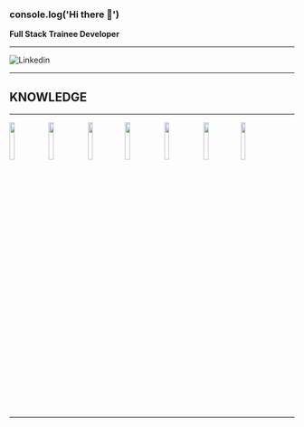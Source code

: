 ### console.log('Hi there 👋')

**Full Stack Trainee Developer**
_______
![Linkedin](https://www.linkedin.com/in/nicol%C3%A1s-mauber-a996121b9/)
_______

## **KNOWLEDGE**
_______
<img src="https://upload.wikimedia.org/wikipedia/commons/thumb/4/47/React.svg/1200px-React.svg.png" width="13%"></img>
<img src="https://upload.wikimedia.org/wikipedia/commons/thumb/9/99/Unofficial_JavaScript_logo_2.svg/1200px-Unofficial_JavaScript_logo_2.svg.png" width="13%"></img>
<img src="https://www.fixedbuffer.com/wp-content/uploads/2019/06/reflexion.png" width="13%"></img><img src="https://upload.wikimedia.org/wikipedia/commons/thumb/b/b2/Bootstrap_logo.svg/1200px-Bootstrap_logo.svg.png" width="13%"></img>
<img src="https://cdn-icons-png.flaticon.com/512/919/919826.png" width="13%"></img>
<img src="https://upload.wikimedia.org/wikipedia/commons/thumb/6/61/HTML5_logo_and_wordmark.svg/1200px-HTML5_logo_and_wordmark.svg.png" width="13%"></img><img src="https://img2.freepng.es/20180802/vty/kisspng-clip-art-microsoft-azure-sql-database-microsoft-sq-skills-5b63119fd6c064.4634905815332192318796.jpg" width="13%"></img>
_______





